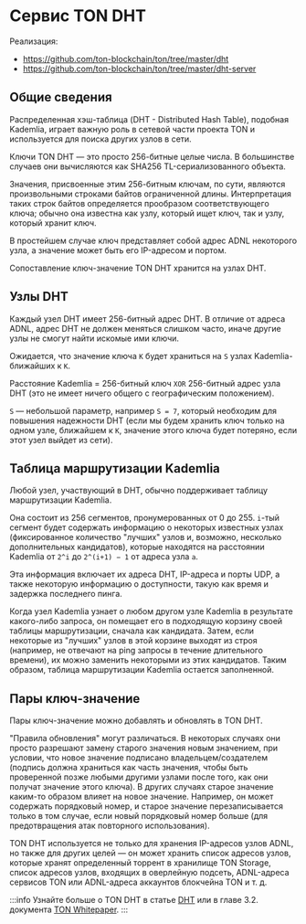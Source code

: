 # Сервис TON DHT

Реализация:

- https://github.com/ton-blockchain/ton/tree/master/dht
- https://github.com/ton-blockchain/ton/tree/master/dht-server

## Общие сведения

Распределенная хэш-таблица (DHT - Distributed Hash Table), подобная Kademlia, играет важную роль в сетевой части проекта TON и используется для поиска других узлов в сети.

Ключи TON DHT — это просто 256-битные целые числа. В большинстве случаев они вычисляются как SHA256 TL-сериализованного объекта.

Значения, присвоенные этим 256-битным ключам, по сути, являются произвольными строками байтов ограниченной длины. Интерпретация
таких строк байтов определяется прообразом соответствующего ключа; обычно она известна как узлу, который ищет ключ, так и узлу,
который хранит ключ.

В простейшем случае ключ представляет собой адрес ADNL некоторого узла, а значение может быть его IP-адресом и портом.

Сопоставление ключ-значение TON DHT хранится на узлах DHT.

## Узлы DHT

Каждый узел DHT имеет 256-битный адрес DHT. В отличие от адреса ADNL, адрес DHT не должен меняться слишком часто, иначе другие узлы не смогут найти искомые ими ключи.

Ожидается, что значение ключа `K` будет храниться на `S` узлах Kademlia-ближайших к `K`.

Расстояние Kademlia = 256-битный ключ `XOR` 256-битный адрес узла DHT (это не имеет ничего общего с географическим положением).

`S` — небольшой параметр, например `S = 7`, который необходим для повышения надежности
DHT (если мы будем хранить ключ только на одном узле, ближайшем к `K`,
значение этого ключа будет потеряно, если этот узел выйдет из сети).

## Таблица маршрутизации Kademlia

Любой узел, участвующий в DHT, обычно поддерживает таблицу маршрутизации Kademlia.

Она состоит из 256 сегментов, пронумерованных от 0 до 255. `i`-тый
сегмент будет содержать информацию о некоторых известных узлах (фиксированное количество
"лучших" узлов и, возможно, несколько дополнительных кандидатов), которые находятся на расстоянии Kademlia от `2^i` до `2^(i+1) − 1` от адреса узла `a`.

Эта информация включает их адреса DHT, IP-адреса и порты UDP, а также некоторую информацию о доступности, такую ​​как время и задержка последнего пинга.

Когда узел Kademlia узнает о любом другом узле Kademlia в результате
какого-либо запроса, он помещает его в подходящую корзину своей таблицы маршрутизации,
сначала
как кандидата. Затем, если некоторые из "лучших" узлов в этой корзине выходят из строя (например,
не отвечают на ping запросы в течение длительного времени), их можно заменить некоторыми
из этих кандидатов. Таким образом, таблица маршрутизации Kademlia остается заполненной.

## Пары ключ-значение

Пары ключ-значение можно добавлять и обновлять в TON DHT.

"Правила обновления" могут различаться. В некоторых случаях они просто
разрешают замену старого значения новым значением, при условии, что новое значение
подписано владельцем/создателем (подпись должна храниться как часть значения, чтобы быть проверенной позже любыми другими узлами после того, как они получат значение этого ключа).
В других случаях старое значение каким-то образом влияет на новое значение. Например, он
может содержать порядковый номер, и старое значение перезаписывается только в том случае, если
новый порядковый номер больше (для предотвращения атак повторного использования).

TON DHT используется не только для хранения IP-адресов узлов ADNL, но также для других целей — он может хранить список адресов узлов, которые хранят определенный торрент в хранилище TON Storage, список адресов узлов, входящих в оверлейную подсеть, ADNL-адреса сервисов TON или ADNL-адреса аккаунтов блокчейна TON и т. д.

:::info
Узнайте больше о TON DHT в статье [DHT](/v3/documentation/network/protocols/dht/dht-deep-dive) или в главе 3.2. документа [TON Whitepaper](https://docs.ton.org/ton.pdf).
:::

